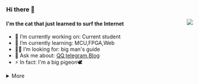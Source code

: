 ### Hi there 👋

<a href="#">
  <img align="right" src="https://github-readme-stats.vercel.app/api?username=9cats&show_icons=true&count_private=true" />
</a>

#### I'm the cat that just learned to surf the Internet

- 🔭 I’m currently working on: Current student 
- 🌱 I’m currently learning: MCU,FPGA,Web
- 🙋‍♂️ I’m looking for: big man's guide
- 💬 Ask me about: [QQ](http://wpa.qq.com/msgrd?v=3&uin=123337671&site=qq&menu=yes),[telegram](https://t.me/ninocats),[Blog](http://112.74.54.201)
- ⚡ In fact: I'm a big pigeon🕊

<details markdown='1'><summary>More</summary>

#### 🔧 **Most Used Developing Tools&Platforms**

![](https://img.shields.io/badge/System-Windows10-0078d6?style=flat-square&logo=windows&logoColor=fff)
![](https://img.shields.io/badge/IDE-Visual%20Studio%20Code-007acc?style=flat-square&logo=visual-studio-code&logoColor=fff)

#### 🌟 **My Skills**

![](https://img.shields.io/badge/-C-f05032?style=flat-square&logo=C&logoColor=fff)
![](https://img.shields.io/badge/-Python-3776ab?style=flat-square&logo=Python&logoColor=fff)
![](https://img.shields.io/badge/-Java-007396?style=flat-square&logo=Java&logoColor=fff)
![](https://img.shields.io/badge/-STM32-03234B?style=flat-square&logo=stmicroelectronics&logoColor=fff)
![](https://img.shields.io/badge/-Git-f05032?style=flat-square&logo=git&logoColor=fff)
![](https://img.shields.io/badge/-Linux-fcc624?style=flat-square&logo=Linux&logoColor=fff)
![](https://img.shields.io/badge/-Vue-4fc08d?style=flat-square&logo=Vue.js&logoColor=fff)
![](https://img.shields.io/badge/-JavaScript-F7DF1E?style=flat-square&logo=JavaScript&logoColor=fff)

#### 🌱 **Next Skill&Tools Of Interest**

![](https://img.shields.io/badge/-Go-00ADD8?style=flat-square&logo=Go&logoColor=fff)
![](https://img.shields.io/badge/-Altium%20Designer-A5915F?style=flat-square&logo=Altium-Designer&logoColor=fff)
#### 🏕️ **Most Yearning Tools&Platforms**

![](https://img.shields.io/badge/-MacBook%20With%20M%20Chip-00ADD8?style=flat-square&logo=MacOS&logoColor=fff)
![](https://img.shields.io/badge/-iPad%20Pro%20With%20Penceil-00ADD8?style=flat-square&logo=Apple&logoColor=fff)

</details>
